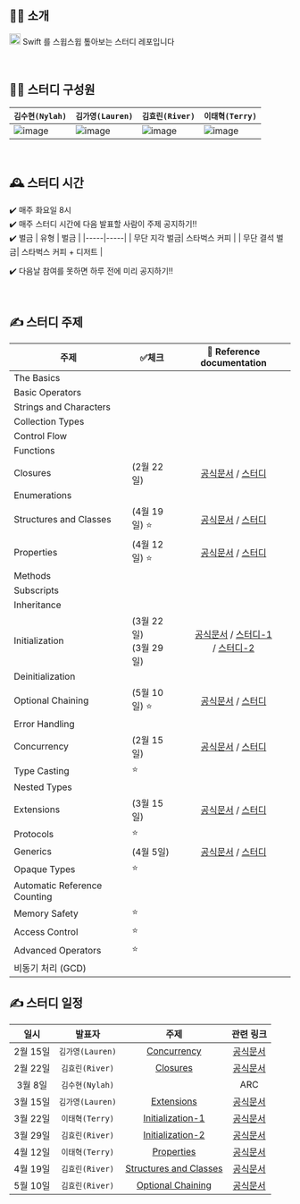 ## 💁‍♂️ 소개
<img src="https://user-images.githubusercontent.com/57262833/153530073-9f024a24-84e4-4e03-b599-958d0bfbc0f1.png" width=20/> Swift 를 스윕스윕 톺아보는 스터디 레포입니다

<br/>

## 👩‍💻 스터디 구성원
|  `김수현(Nylah)` | `김가영(Lauren)`  | `김효린(River)` |  `이태혁(Terry)` |   
|---|---|---|---|
| ![image](https://user-images.githubusercontent.com/55867479/153530358-735c82db-4f14-48d5-857f-d037ecd4b989.png) | ![image](https://user-images.githubusercontent.com/55867479/153530190-92d91d54-23c9-4c86-8d05-5a4d4a2cd70b.png) | ![image](https://user-images.githubusercontent.com/55867479/153530345-8940b5ed-311a-491a-a85c-ccc9a696b3fb.png) | ![image](https://user-images.githubusercontent.com/55867479/153530325-5cfc6c93-5f5c-4153-b557-fdfcbb298dc9.png) |

<br/>

## 🕰 스터디 시간
✔️ 매주 화요일 8시  
✔️ 매주 스터디 시간에 다음 발표할 사람이 주제 공지하기‼️  
✔️ 벌금
| 유형 | 벌금 | 
|-----|-----|
| 무단 지각 벌금| 스타벅스 커피 |
| 무단 결석 벌금| 스타벅스 커피 + 디저트 |

✔️ 다음날 참여를 못하면 하루 전에 미리 공지하기‼️

<br/>

## ✍ 스터디 주제 
  주제 | ✅체크 | 🔗 Reference documentation
------|-----|:---------:|
The Basics| | |
Basic Operators| | | 
Strings and Characters| | | 
Collection Types| | | 
Control Flow| | | 
Functions| | | 
Closures|(2월 22일)|[공식문서](https://docs.swift.org/swift-book/LanguageGuide/Closures.html) / [스터디](./closures.md)| 
Enumerations| | | 
Structures and Classes| (4월 19일) :star: | [공식문서](https://docs.swift.org/swift-book/LanguageGuide/ClassesAndStructures.html) / [스터디](./Structures%20and%20Classes/Structures%20and%20Classes.md) | 
Properties| (4월 12일) :star:|[공식문서](https://docs.swift.org/swift-book/LanguageGuide/Properties.html) / [스터디](./Properties.md) | 
Methods| | | 
Subscripts| | | 
Inheritance| | | 
Initialization|(3월 22일)<br>(3월 29일) |[공식문서](https://docs.swift.org/swift-book/LanguageGuide/Initialization.html) / [스터디-1](./initialization.md)<br>  / [스터디-2](./Initialization-2/Initialization-2.md) | 
Deinitialization| | | 
Optional Chaining| (5월 10일) :star: | [공식문서](https://docs.swift.org/swift-book/LanguageGuide/OptionalChaining.html) / [스터디](./Optional%20Chaining.md)| 
Error Handling|  | | 
Concurrency|(2월 15일)|[공식문서](https://docs.swift.org/swift-book/LanguageGuide/Concurrency.html) / [스터디](./concurrency/concurrency.md)|
Type Casting| :star: | | 
Nested Types| | | 
Extensions|(3월 15일)|[공식문서](https://docs.swift.org/swift-book/LanguageGuide/Extensions.html) / [스터디](./extensions.md) |
Protocols| :star: | | 
Generics|(4월 5일) |[공식문서](https://docs.swift.org/swift-book/LanguageGuide/Generics.html) / [스터디]([./extensions.md](https://github.com/SwiftIsSweepSweep/Swift/blob/main/Generic/Generic.md))  | 
Opaque Types| :star: | | 
Automatic Reference Counting| | | 
Memory Safety| :star: | | 
Access Control| :star: | | 
Advanced Operators| :star: | | 
비동기 처리 (GCD)| | | 




## ✍ 스터디 일정
  일시 | 발표자 | 주제 | 관련 링크
:------:|:-----:|:---------:|:----:|
2월 15일|`김가영(Lauren)`| [Concurrency](./concurrency/concurrency.md) |[공식문서](https://docs.swift.org/swift-book/LanguageGuide/Concurrency.html)
2월 22일|`김효린(River)`| [Closures](./closures.md) |[공식문서](https://docs.swift.org/swift-book/LanguageGuide/Closures.html)
3월 8일 |`김수현(Nylah)` | |ARC|[공식문서](https://docs.swift.org/swift-book/LanguageGuide/AutomaticReferenceCounting.html)
3월 15일 | `김가영(Lauren)` | [Extensions](./extensions.md) | [공식문서](https://docs.swift.org/swift-book/LanguageGuide/Extensions.html)
3월 22일 | `이태혁(Terry)` | [Initialization-1](./initialization.md) | [공식문서](https://docs.swift.org/swift-book/LanguageGuide/Initialization.html)
3월 29일|`김효린(River)`| [Initialization-2](./Initialization-2/Initialization-2.md) | [공식문서](https://docs.swift.org/swift-book/LanguageGuide/Initialization.html)
4월 12일| `이태혁(Terry)`| [Properties](./Properties.md) | [공식문서](https://docs.swift.org/swift-book/LanguageGuide/Properties.html)
4월 19일|`김효린(River)`| [Structures and Classes](./Structures%20and%20Classes/Structures%20and%20Classes.md) | [공식문서](https://docs.swift.org/swift-book/LanguageGuide/ClassesAndStructures.html)
5월 10일|`김효린(River)`| [Optional Chaining](./Optional%20Chaining.md) | [공식문서](https://docs.swift.org/swift-book/LanguageGuide/OptionalChaining.html)

